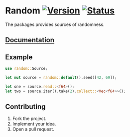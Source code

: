 # Random [![Version][version-img]][version-url] [![Status][status-img]][status-url]

The packages provides sources of randomness.

## [Documentation][docs]

## Example

```rust
use random::Source;

let mut source = random::default().seed([42, 69]);

let one = source.read::<f64>();
let two = source.iter().take(2).collect::<Vec<f64>>();
```

## Contributing

1. Fork the project.
2. Implement your idea.
3. Open a pull request.

[version-img]: https://img.shields.io/crates/v/random.svg
[version-url]: https://crates.io/crates/random
[status-img]: https://travis-ci.org/stainless-steel/random.svg?branch=master
[status-url]: https://travis-ci.org/stainless-steel/random
[docs]: https://stainless-steel.github.io/random

